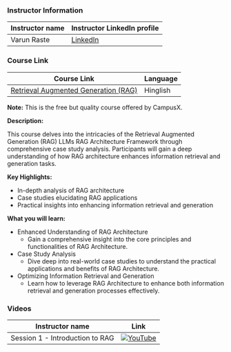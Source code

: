 ### Instructor Information

| Instructor name | Instructor LinkedIn profile | 
|-----------------|-----------------------------|
| Varun Raste | [LinkedIn](https://www.linkedin.com/in/varun-raste-0783b3184) | 
### Course Link

| Course Link | Language |
|-------------|----------|
| [Retrieval Augmented Generation (RAG)](https://learnwith.campusx.in/courses/Retrieval-Augmented-Generation-RAG-LLMs-RAG-Architecture-Framework-Case-Study-663d2d08625027494a845bf2) | Hinglish |

**Note:** This is the free but quality course offered by CampusX.

**Description:**

This course delves into the intricacies of the Retrieval Augmented Generation (RAG) LLMs RAG Architecture Framework through comprehensive case study analysis. Participants will gain a deep understanding of how RAG architecture enhances information retrieval and generation tasks.

**Key Highlights:**
- In-depth analysis of RAG architecture
- Case studies elucidating RAG applications
- Practical insights into enhancing information retrieval and generation

**What you will learn:**

- Enhanced Understanding of RAG Architecture
    - Gain a comprehensive insight into the core principles and functionalities of RAG Architecture.
- Case Study Analysis
    - Dive deep into real-world case studies to understand the practical applications and benefits of RAG Architecture.
- Optimizing Information Retrieval and Generation
    - Learn how to leverage RAG Architecture to enhance both information retrieval and generation processes effectively.



### Videos
| Instructor name  | Link |
|-----------------|-------------------------|
| Session 1 - Introduction to RAG |[![YouTube](https://img.shields.io/badge/YouTube-Video-green)](https://youtu.be/vBP49yhZPTM?si=iGWg1tczXeDsJazh)|

